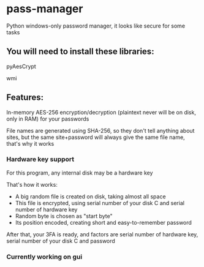 # pass-manager
Python windows-only password manager, it looks like secure for some tasks

<h2>You will need to install these libraries:</h2>

pyAesCrypt

wmi

<h2>Features:</h2>

In-memory AES-256 encryption/decryption (plaintext never will be on disk, only in RAM) for your passwords

File names are generated using SHA-256, so they don't tell anything about sites, but the same site+password will always give the same file name, that's why it works

<h3>Hardware key support</h3>

For this program, any internal disk may be a hardware key

That's how it works:

<ul>
  <li>A big random file is created on disk, taking almost all space</li>
  <li>This file is encrypted, using serial number of your disk C and serial number of hardware key</li>
  <li>Random byte is chosen as "start byte"</li>
  <li>Its position encoded, creating short and easy-to-remember password</li>
</ul>

After that, your 3FA is ready, and factors are serial number of hardware key, serial number of your disk C and password

<h3>Currently working on gui</h3>
